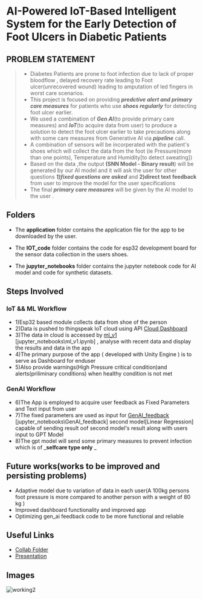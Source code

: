 # **AI-Powered IoT-Based Intelligent System for the Early Detection of Foot Ulcers in Diabetic Patients**
## PROBLEM STATEMENT 
> * Diabetes Patients are prone to foot infection due to lack of proper bloodflow , delayed recovery rate leading to Foot ulcer(unrecovered wound) leading to amputation of led fingers in worst care scenarios.
> * This project is focused on providing _**predctive alert and primary care measures**_ for patients who use _**shoes regularly**_ for detecting foot ulcer earlier. 
> * We used a combination of _**Gen AI**_(to provide primary care measures) and _**IoT**_(to acquire data from user) to produce a solution to detect the foot ulcer earlier to take precautions along with some care measures from Generative AI via _**pipeline**_ call.
> * A combination of sensors will be incorperated with the patient's shoes which will collect the data from the foot (ie Pressure(more than one points), Temperature and Humidity[to detect sweating])
> * Based on the data ,the output **(SNN Model - Binary result**) will be generated by our AI model and it will ask the user for other questions _**1)fixed questions are asked**_  and **2)direct text feedback** from user to improve the model for the user specifications
> * The final _**primary care measures**_ will be given by the AI model to the user .

## Folders

+ The **application** folder contains the application file for the app to be downloaded by the user.

+ The **IOT_code** folder contains the code for esp32 development board for the sensor data collection in the users shoes.

+ The **jupyter_notebooks** folder contains the jupyter notebook code for AI model and code for synthetic datasets.
## Steps Involved
### IoT && ML Workflow
* 1)Esp32 based module collects data from shoe of the person
* 2)Data is pushed to thingspeak IoT cloud using API [Cloud Dashboard](https://thingspeak.mathworks.com/channels/2683036)
* 3)The data in cloud is accessed by [ml_v1]([jupyter_notebooks\ml_v1.ipynb](https://github.com/MUTHUNITHIN/Project_oneAPI_hack_kpr/blob/master/jupyter_notebooks/ml_v1.ipynb))  [jupyter_notebooks\ml_v1.ipynb] , analyse with recent data and display the results and data in the app
* 4)The primary purpose of the app ( developed with Unity Engine ) is to serve as Dashboard for enduser
* 5)Also provide warnings(High Pressure critical condition)and alerts(priliminary conditions) when healthy condition is not met
### GenAI Workflow
* 6)The App is employed to acquire user feedback as Fixed Parameters and Text input from user
* 7)The fixed parameters are used as input for [GenAI_feedback](https://github.com/MUTHUNITHIN/Project_oneAPI_hack_kpr/blob/master/jupyter_notebooks/GenAI_feedback.ipynb) [jupyter_notebooks\GenAI_feedback] second model[Linear Regression] capable of sending result oof second model's result along with users input to GPT Model
* 8)The gpt model will send some primary measures to prevent infection which is of _**selfcare type only** _

## Future works(works to be improved and persisting problems)
  + Adaptive model due to variation of data in each user(A 100kg persons foot pressure is more compared to another person with a weight of 80 kg )
  + Improved dashboard functionality and improved app
  + Optimizing gen_ai feedback code to be more functional and reliable 
## Useful Links 
 * [Collab Folder](https://drive.google.com/drive/folders/112Qdr5gaD8mZ1U7n67ndsQetJe1yLnkT?usp=sharing)
 * [Presentation](https://1drv.ms/p/c/ec23c4583681336d/EdpRTcHZQOpDkg0qbM-UweUBKKeP-1CK0HOR1ckBj3KYKg?e=HFp02F)
## Images

   ![working2](https://github.com/MUTHUNITHIN/Project_oneAPI_hack_kpr/blob/master/images/working_ex2.jpeg)
